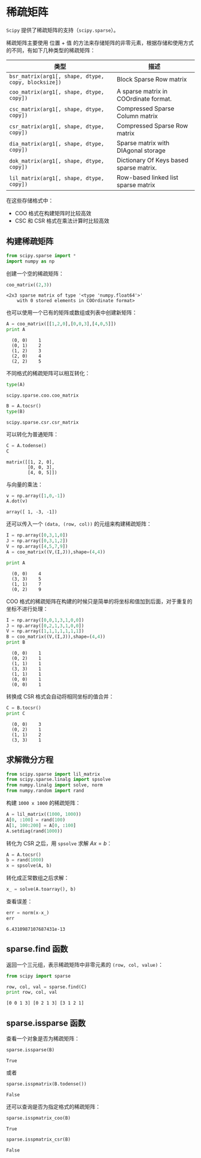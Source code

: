 # 稀疏矩阵

`Scipy` 提供了稀疏矩阵的支持（`scipy.sparse`）。

稀疏矩阵主要使用 位置 + 值 的方法来存储矩阵的非零元素，根据存储和使用方式的不同，有如下几种类型的稀疏矩阵：

类型|描述
---|----
`bsr_matrix(arg1[, shape, dtype, copy, blocksize])`	| Block Sparse Row matrix
`coo_matrix(arg1[, shape, dtype, copy])`	| A sparse matrix in COOrdinate format.
`csc_matrix(arg1[, shape, dtype, copy])`	| Compressed Sparse Column matrix
`csr_matrix(arg1[, shape, dtype, copy])`	| Compressed Sparse Row matrix
`dia_matrix(arg1[, shape, dtype, copy])`	| Sparse matrix with DIAgonal storage
`dok_matrix(arg1[, shape, dtype, copy])`	| Dictionary Of Keys based sparse matrix.
`lil_matrix(arg1[, shape, dtype, copy])`	| Row-based linked list sparse matrix

在这些存储格式中：

- COO 格式在构建矩阵时比较高效
- CSC 和 CSR 格式在乘法计算时比较高效

## 构建稀疏矩阵


```python
from scipy.sparse import *
import numpy as np
```

创建一个空的稀疏矩阵：


```python
coo_matrix((2,3))
```




    <2x3 sparse matrix of type '<type 'numpy.float64'>'
    	with 0 stored elements in COOrdinate format>



也可以使用一个已有的矩阵或数组或列表中创建新矩阵：


```python
A = coo_matrix([[1,2,0],[0,0,3],[4,0,5]])
print A
```

      (0, 0)	1
      (0, 1)	2
      (1, 2)	3
      (2, 0)	4
      (2, 2)	5


不同格式的稀疏矩阵可以相互转化：


```python
type(A)
```




    scipy.sparse.coo.coo_matrix




```python
B = A.tocsr()
type(B)
```




    scipy.sparse.csr.csr_matrix



可以转化为普通矩阵：


```python
C = A.todense()
C
```




    matrix([[1, 2, 0],
            [0, 0, 3],
            [4, 0, 5]])



与向量的乘法：


```python
v = np.array([1,0,-1])
A.dot(v)
```




    array([ 1, -3, -1])



还可以传入一个 `(data, (row, col))` 的元组来构建稀疏矩阵：


```python
I = np.array([0,3,1,0])
J = np.array([0,3,1,2])
V = np.array([4,5,7,9])
A = coo_matrix((V,(I,J)),shape=(4,4))
```


```python
print A
```

      (0, 0)	4
      (3, 3)	5
      (1, 1)	7
      (0, 2)	9


COO 格式的稀疏矩阵在构建的时候只是简单的将坐标和值加到后面，对于重复的坐标不进行处理：


```python
I = np.array([0,0,1,3,1,0,0])
J = np.array([0,2,1,3,1,0,0])
V = np.array([1,1,1,1,1,1,1])
B = coo_matrix((V,(I,J)),shape=(4,4))
print B
```

      (0, 0)	1
      (0, 2)	1
      (1, 1)	1
      (3, 3)	1
      (1, 1)	1
      (0, 0)	1
      (0, 0)	1


转换成 CSR 格式会自动将相同坐标的值合并：


```python
C = B.tocsr()
print C
```

      (0, 0)	3
      (0, 2)	1
      (1, 1)	2
      (3, 3)	1


## 求解微分方程


```python
from scipy.sparse import lil_matrix
from scipy.sparse.linalg import spsolve
from numpy.linalg import solve, norm
from numpy.random import rand
```

构建 `1000 x 1000` 的稀疏矩阵：


```python
A = lil_matrix((1000, 1000))
A[0, :100] = rand(100)
A[1, 100:200] = A[0, :100]
A.setdiag(rand(1000))
```

转化为 CSR 之后，用 `spsolve` 求解 $Ax=b$：


```python
A = A.tocsr()
b = rand(1000)
x = spsolve(A, b)
```

转化成正常数组之后求解：


```python
x_ = solve(A.toarray(), b)
```

查看误差：


```python
err = norm(x-x_)
err
```




    6.4310987107687431e-13



## sparse.find 函数

返回一个三元组，表示稀疏矩阵中非零元素的 `(row, col, value)`：


```python
from scipy import sparse

row, col, val = sparse.find(C)
print row, col, val
```

    [0 0 1 3] [0 2 1 3] [3 1 2 1]


## sparse.issparse 函数

查看一个对象是否为稀疏矩阵：


```python
sparse.issparse(B)
```




    True



或者


```python
sparse.isspmatrix(B.todense())
```




    False



还可以查询是否为指定格式的稀疏矩阵：


```python
sparse.isspmatrix_coo(B)
```




    True




```python
sparse.isspmatrix_csr(B)
```




    False


